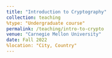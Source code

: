 ```yaml
---
title: "Introduction to Cryptography"
collection: teaching
%type: "Undergraduate course"
permalink: /teaching/intro-to-crypto
venue: "Carnegie Mellon University"
date: Fall 2022
%location: "City, Country"
---
```

